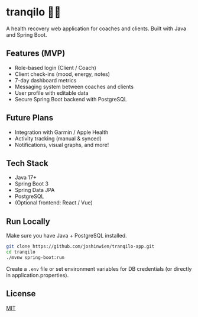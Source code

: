 # tranqilo 🧘‍♂️

A health recovery web application for coaches and clients. Built with Java and Spring Boot.

## Features (MVP)

- Role-based login (Client / Coach)
- Client check-ins (mood, energy, notes)
- 7-day dashboard metrics
- Messaging system between coaches and clients
- User profile with editable data
- Secure Spring Boot backend with PostgreSQL

## Future Plans

- Integration with Garmin / Apple Health
- Activity tracking (manual & synced)
- Notifications, visual graphs, and more!

## Tech Stack

- Java 17+
- Spring Boot 3
- Spring Data JPA
- PostgreSQL
- (Optional frontend: React / Vue)

## Run Locally

Make sure you have Java + PostgreSQL installed.

```bash
git clone https://github.com/joshinwien/tranqilo-app.git
cd tranqilo
./mvnw spring-boot:run
```

Create a `.env` file or set environment variables for DB credentials (or directly in application.properties).

## License

[MIT](LICENSE)
